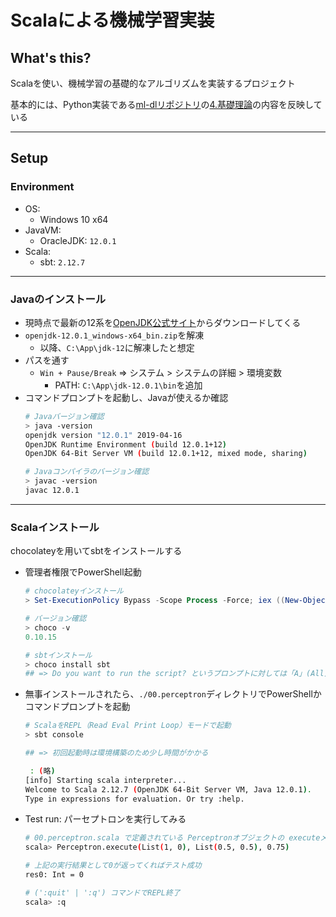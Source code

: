 # Scalaによる機械学習実装

## What's this?

Scalaを使い、機械学習の基礎的なアルゴリズムを実装するプロジェクト

基本的には、Python実装である[ml-dlリポジトリ](https://github.com/amenoyoya/ml-dl)の[4.基礎理論](https://github.com/amenoyoya/ml-dl/4.基礎理論)の内容を反映している

***

## Setup

### Environment
- OS:
    - Windows 10 x64
- JavaVM:
    - OracleJDK: `12.0.1`
- Scala:
    - sbt: `2.12.7`

---

### Javaのインストール
- 現時点で最新の12系を[OpenJDK公式サイト](http://jdk.java.net/12/)からダウンロードしてくる
- `openjdk-12.0.1_windows-x64_bin.zip`を解凍
    - 以降、`C:\App\jdk-12`に解凍したと想定
- パスを通す
    - `Win + Pause/Break` => システム > システムの詳細 > 環境変数
        - PATH: `C:\App\jdk-12.0.1\bin`を追加
- コマンドプロンプトを起動し、Javaが使えるか確認
    ```bash
    # Javaバージョン確認
    > java -version
    openjdk version "12.0.1" 2019-04-16
    OpenJDK Runtime Environment (build 12.0.1+12)
    OpenJDK 64-Bit Server VM (build 12.0.1+12, mixed mode, sharing)

    # Javaコンパイラのバージョン確認
    > javac -version
    javac 12.0.1
    ```

---

### Scalaインストール
chocolateyを用いてsbtをインストールする

- 管理者権限でPowerShell起動
    ```powershell
    # chocolateyインストール
    > Set-ExecutionPolicy Bypass -Scope Process -Force; iex ((New-Object System.Net.WebClient).DownloadString('https://chocolatey.org/install.ps1'))

    # バージョン確認
    > choco -v
    0.10.15

    # sbtインストール
    > choco install sbt
    ## => Do you want to run the script? というプロンプトに対しては「A」(All)と打ってOK
    ```
- 無事インストールされたら、`./00.perceptron`ディレクトリでPowerShellかコマンドプロンプトを起動
    ```bash
    # ScalaをREPL（Read Eval Print Loop）モードで起動
    > sbt console

    ## => 初回起動時は環境構築のため少し時間がかかる

     : (略)
    [info] Starting scala interpreter...
    Welcome to Scala 2.12.7 (OpenJDK 64-Bit Server VM, Java 12.0.1).
    Type in expressions for evaluation. Or try :help.
    ```
- Test run: パーセプトロンを実行してみる
    ```bash
    # 00.perceptron.scala で定義されている Perceptronオブジェクトの executeメソッドを実行
    scala> Perceptron.execute(List(1, 0), List(0.5, 0.5), 0.75)

    # 上記の実行結果として0が返ってくればテスト成功
    res0: Int = 0

    # (':quit' | ':q') コマンドでREPL終了
    scala> :q
    ```
